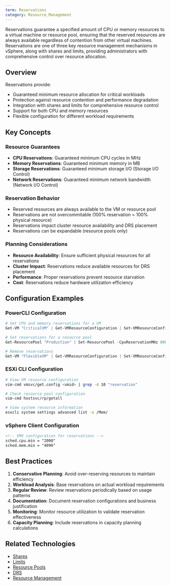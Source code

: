 ```yaml
---
term: Reservations
category: Resource_Management
---
```


Reservations guarantee a specified amount of CPU or memory resources to a virtual machine or resource pool, ensuring that the reserved resources are always available regardless of contention from other virtual machines. Reservations are one of three key resource management mechanisms in vSphere, along with shares and limits, providing administrators with comprehensive control over resource allocation.

## Overview

Reservations provide:
- Guaranteed minimum resource allocation for critical workloads
- Protection against resource contention and performance degradation
- Integration with shares and limits for comprehensive resource control
- Support for both CPU and memory resources
- Flexible configuration for different workload requirements

## Key Concepts

### Resource Guarantees
- **CPU Reservations**: Guaranteed minimum CPU cycles in MHz
- **Memory Reservations**: Guaranteed minimum memory in MB
- **Storage Reservations**: Guaranteed minimum storage I/O (Storage I/O Control)
- **Network Reservations**: Guaranteed minimum network bandwidth (Network I/O Control)

### Reservation Behavior
- Reserved resources are always available to the VM or resource pool
- Reservations are not overcommitable (100% reservation = 100% physical resource)
- Reservations impact cluster resource availability and DRS placement
- Reservations can be expandable (resource pools only)

### Planning Considerations
- **Resource Availability**: Ensure sufficient physical resources for all reservations
- **Cluster Impact**: Reservations reduce available resources for DRS placement
- **Performance**: Proper reservations prevent resource starvation
- **Cost**: Reservations reduce hardware utilization efficiency

## Configuration Examples

### PowerCLI Configuration
```powershell
# Set CPU and memory reservations for a VM
Get-VM "CriticalVM" | Get-VMResourceConfiguration | Set-VMResourceConfiguration -CpuReservationMHz 2000 -MemReservationMB 4096

# Set reservations for a resource pool
Get-ResourcePool "Production" | Set-ResourcePool -CpuReservationMHz 8000 -MemReservationMB 16384

# Remove reservations
Get-VM "FlexibleVM" | Get-VMResourceConfiguration | Set-VMResourceConfiguration -CpuReservationMHz 0 -MemReservationMB 0
```

### ESXi CLI Configuration
```bash
# View VM resource configuration
vim-cmd vmsvc/get.config <vmid> | grep -A 10 "reservation"

# Check resource pool configuration
vim-cmd hostsvc/rp/getall

# View system resource information
esxcli system settings advanced list -o /Mem/
```

### vSphere Client Configuration
```xml
<!-- VMX configuration for reservations -->
sched.cpu.min = "2000"
sched.mem.min = "4096"
```

## Best Practices

1. **Conservative Planning**: Avoid over-reserving resources to maintain efficiency
2. **Workload Analysis**: Base reservations on actual workload requirements
3. **Regular Review**: Review reservations periodically based on usage patterns
4. **Documentation**: Document reservation configurations and business justification
5. **Monitoring**: Monitor resource utilization to validate reservation effectiveness
6. **Capacity Planning**: Include reservations in capacity planning calculations

## Related Technologies

- [Shares](/glossary/term/shares.md)
- [Limits](/glossary/term/limits.md)
- [Resource Pools](/glossary/term/resource-pool.md)
- [DRS](/glossary/term/drs.md)
- [Resource Management](/glossary/term/resource-management.md)